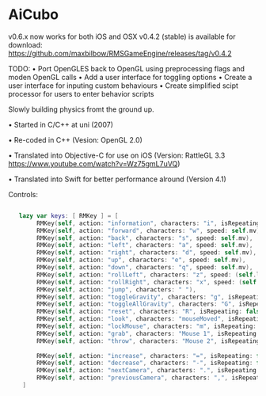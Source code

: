 # AiCubo

v0.6.x now works for both iOS and OSX
v0.4.2 (stable) is available for download: https://github.com/maxbilbow/RMSGameEngine/releases/tag/v0.4.2

TODO:
• Port OpenGLES back to OpenGL using preprocessing flags and moden OpenGL calls
• Add a user interface for toggling options
• Create a user interface for inputing custom behaviours
• Create simplified scipt processor for users to enter behavior scripts

Slowly building physics fromt the ground up.

• Started in C/C++ at uni (2007)

• Re-coded in C++ (Vesion: OpenGL 2.0)

• Translated into Objective-C for use on iOS (Version: RattleGL 3.3 https://www.youtube.com/watch?v=Wz75gmL7uVQ)

• Translated into Swift for better performance alround (Version 4.1)

Controls:
```Swift

   lazy var keys: [ RMKey ] = [
        RMKey(self, action: "information", characters: "i", isRepeating: false,speed: self.ON_KEY_DOWN),
        RMKey(self, action: "forward", characters: "w", speed: self.mv),
        RMKey(self, action: "back", characters: "s", speed: self.mv),
        RMKey(self, action: "left", characters: "a", speed: self.mv),
        RMKey(self, action: "right", characters: "d", speed: self.mv),
        RMKey(self, action: "up", characters: "e", speed: self.mv),
        RMKey(self, action: "down", characters: "q", speed: self.mv),
        RMKey(self, action: "rollLeft", characters: "z", speed: (self.lookSpeed*10,0)),
        RMKey(self, action: "rollRight", characters: "x", speed: (self.lookSpeed*10,0)),
        RMKey(self, action: "jump", characters: " "),
        RMKey(self, action: "toggleGravity", characters: "g", isRepeating: false,speed: self.ON_KEY_UP),
        RMKey(self, action: "toggleAllGravity", characters: "G", isRepeating: false,speed: self.ON_KEY_UP),
        RMKey(self, action: "reset", characters: "R", isRepeating: false,speed: self.ON_KEY_UP),
        RMKey(self, action: "look", characters: "mouseMoved", isRepeating: false,speed: (0.01,0)),
        RMKey(self, action: "lockMouse", characters: "m", isRepeating: false, speed: self.ON_KEY_UP),//,
        RMKey(self, action: "grab", characters: "Mouse 1", isRepeating: false, speed: self.ON_KEY_UP),
        RMKey(self, action: "throw", characters: "Mouse 2", isRepeating: false,  speed: (0,20)),
        
        RMKey(self, action: "increase", characters: "=", isRepeating: false, speed: self.ON_KEY_DOWN),
        RMKey(self, action: "decrease", characters: "-", isRepeating: false, speed: self.ON_KEY_DOWN), //generically used for testing
        RMKey(self, action: "nextCamera", characters: ".", isRepeating: false, speed: self.ON_KEY_DOWN),
        RMKey(self, action: "previousCamera", characters: ",", isRepeating: false, speed: self.ON_KEY_DOWN)
    ]
    
  ```

